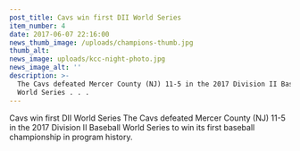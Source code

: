 ```yaml
---
post_title: Cavs win first DII World Series
item_number: 4
date: 2017-06-07 22:16:00
news_thumb_image: /uploads/champions-thumb.jpg
thumb_alt:
news_image: uploads/kcc-night-photo.jpg
news_image_alt: ''
description: >-
  The Cavs defeated Mercer County (NJ) 11-5 in the 2017 Division II Baseball
  World Series . . .
---
```


Cavs win first DII World Series
​The Cavs defeated Mercer County (NJ) 11-5 in the 2017 Division II Baseball World Series to win its first baseball championship in program history.
